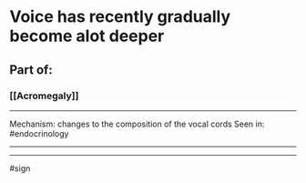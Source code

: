 # Voice has recently gradually become alot deeper
## Part of:
### [[Acromegaly]]

---
Mechanism: changes to the composition of the vocal cords
Seen in: #endocrinology 

---


---
#sign
